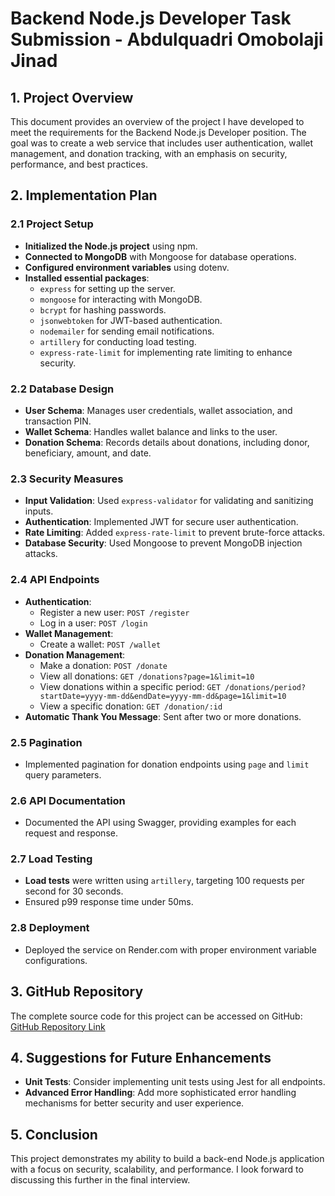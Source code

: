 # **Backend Node.js Developer Task Submission - Abdulquadri Omobolaji Jinad**

## **1. Project Overview**

This document provides an overview of the project I have developed to meet the requirements for the Backend Node.js Developer position. The goal was to create a web service that includes user authentication, wallet management, and donation tracking, with an emphasis on security, performance, and best practices.

## **2. Implementation Plan**

### **2.1 Project Setup**

- **Initialized the Node.js project** using npm.
- **Connected to MongoDB** with Mongoose for database operations.
- **Configured environment variables** using dotenv.
- **Installed essential packages**:
  - `express` for setting up the server.
  - `mongoose` for interacting with MongoDB.
  - `bcrypt` for hashing passwords.
  - `jsonwebtoken` for JWT-based authentication.
  - `nodemailer` for sending email notifications.
  - `artillery` for conducting load testing.
  - `express-rate-limit` for implementing rate limiting to enhance security.

### **2.2 Database Design**

- **User Schema**: Manages user credentials, wallet association, and transaction PIN.
- **Wallet Schema**: Handles wallet balance and links to the user.
- **Donation Schema**: Records details about donations, including donor, beneficiary, amount, and date.

### **2.3 Security Measures**

- **Input Validation**: Used `express-validator` for validating and sanitizing inputs.
- **Authentication**: Implemented JWT for secure user authentication.
- **Rate Limiting**: Added `express-rate-limit` to prevent brute-force attacks.
- **Database Security**: Used Mongoose to prevent MongoDB injection attacks.

### **2.4 API Endpoints**

- **Authentication**:
  - Register a new user: `POST /register`
  - Log in a user: `POST /login`
- **Wallet Management**:
  - Create a wallet: `POST /wallet`
- **Donation Management**:
  - Make a donation: `POST /donate`
  - View all donations: `GET /donations?page=1&limit=10`
  - View donations within a specific period: `GET /donations/period?startDate=yyyy-mm-dd&endDate=yyyy-mm-dd&page=1&limit=10`
  - View a specific donation: `GET /donation/:id`
- **Automatic Thank You Message**: Sent after two or more donations.

### **2.5 Pagination**

- Implemented pagination for donation endpoints using `page` and `limit` query parameters.

### **2.6 API Documentation**

- Documented the API using Swagger, providing examples for each request and response.

### **2.7 Load Testing**

- **Load tests** were written using `artillery`, targeting 100 requests per second for 30 seconds.
- Ensured p99 response time under 50ms.

### **2.8 Deployment**

- Deployed the service on Render.com with proper environment variable configurations.

## **3. GitHub Repository**

The complete source code for this project can be accessed on GitHub:  
[GitHub Repository Link](https://github.com/mobolajiJinad/fastamoni-backend-test)

## **4. Suggestions for Future Enhancements**

- **Unit Tests**: Consider implementing unit tests using Jest for all endpoints.
- **Advanced Error Handling**: Add more sophisticated error handling mechanisms for better security and user experience.

## **5. Conclusion**

This project demonstrates my ability to build a back-end Node.js application with a focus on security, scalability, and performance. I look forward to discussing this further in the final interview.
